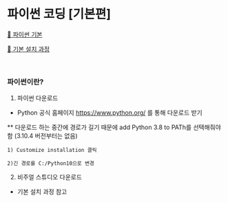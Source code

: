 # 파이썬 코딩 [기본편] 
[:link: 파이썬 기본 ](https://youtube.com/watch?v=kWiCuklohdY&feature=share)  

[:link: 기본 설치 과정](https://regular-green-598.notion.site/1-VS-055bd5ac271d4149861fd524d945e3c7)


<br>

### 파이썬이란?

1. 파이썬 다운로드
 - Python 공식 홈페이지 https://www.python.org/ 를 통해 다운로드 받기
 
 ** 다운로드 하는 중간에 경로가 길기 때문에 add Python 3.8 to PATh를 선택해줘야 함 (3.10.4 버전부터는 없음)

    1) Customize installation 클릭

    2)긴 경로를 C:/Python10으로 변경 

2. 비주얼 스튜디오 다운로드 

 - 기본 설치 과정 참고 


 
``` 